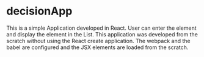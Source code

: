 # decisionApp

This is a simple Application developed in React. User can enter the element and display the element in the List.
This application was developed from the scratch without using the React create application. The webpack and the babel are 
configured and the JSX elements are loaded from the scratch.

